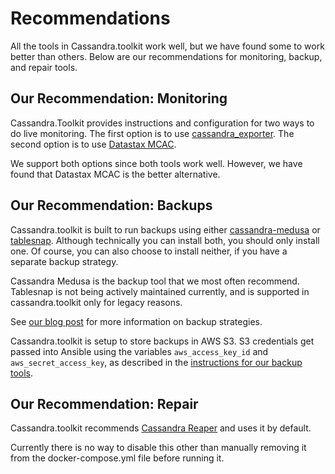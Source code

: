 # Recommendations
All the tools in Cassandra.toolkit work well, but we have found some to work better than others. Below are our recommendations for monitoring, backup, and repair tools. 

## Our Recommendation: Monitoring
Cassandra.Toolkit provides instructions and configuration for two ways to do live monitoring. The first option is to use [cassandra_exporter](./setup.monitoring.md#monitoring-metrics-with-prometheus-and-cassandra-exporter). The second option is to use [Datastax MCAC](./setup.monitoring.md#monitoring-metrics-with-datastax-metric-collector).

We support both options since both tools work well. However, we have found that Datastax MCAC is the better alternative.

## Our Recommendation: Backups
Cassandra.toolkit is built to run backups using either [cassandra-medusa](./setup.backups.md#Install-Cassandra-Medusa-for-AWS-S3-backups) or [tablesnap](./setup.backups.md#Install-tablesnap-for-AWS-S3-backups). Although technically you can install both, you should only install one. Of course, you can also choose to install neither, if you have a separate backup strategy. 

Cassandra Medusa is the backup tool that we most often recommend. Tablesnap is not being actively maintained currently, and is supported in cassandra.toolkit only for legacy reasons. 

See [our blog post](https://blog.anant.us/cassandra-lunch-15-cassandra-backup-restoration/) for more information on backup strategies.

Cassandra.toolkit is setup to store backups in AWS S3. S3 credentials get passed into Ansible using the variables `aws_access_key_id` and `aws_secret_access_key`, as described in the [instructions for our backup tools](./setup.backups.md).

## Our Recommendation: Repair
Cassandra.toolkit recommends [Cassandra Reaper](https://github.com/thelastpickle/cassandra-reaper) and uses it by default. 

Currently there is no way to disable this other than manually removing it from the docker-compose.yml file before running it. 